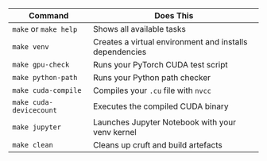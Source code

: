 | Command                 | Does This                                               |
| ----------------------- | ------------------------------------------------------- |
| `make` or `make help`   | Shows all available tasks                               |
| `make venv`             | Creates a virtual environment and installs dependencies |
| `make gpu-check`        | Runs your PyTorch CUDA test script                      |
| `make python-path`      | Runs your Python path checker                           |
| `make cuda-compile`     | Compiles your `.cu` file with `nvcc`                    |
| `make cuda-devicecount` | Executes the compiled CUDA binary                       |
| `make jupyter`          | Launches Jupyter Notebook with your venv kernel         |
| `make clean`            | Cleans up cruft and build artefacts                     |
